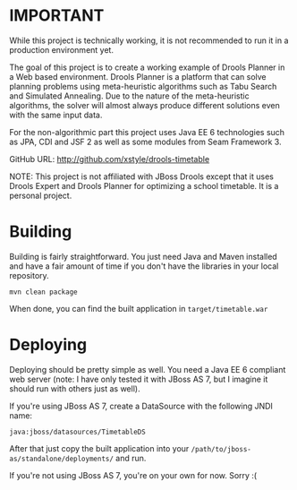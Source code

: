 IMPORTANT
=========

While this project is technically working, it is not recommended to run it in a production environment yet.

The goal of this project is to create a working example of Drools Planner in a Web based environment. 
Drools Planner is a platform that can solve planning problems using meta-heuristic algorithms such as Tabu Search and Simulated Annealing.
Due to the nature of the meta-heuristic algorithms, the solver will almost always produce different solutions even with the same input data.

For the non-algorithmic part this project uses Java EE 6 technologies such as JPA, CDI and JSF 2 as well as some modules from Seam Framework 3.

GitHub URL: http://github.com/xstyle/drools-timetable

NOTE: This project is not affiliated with JBoss Drools except that it uses Drools Expert and Drools Planner for optimizing a school timetable. It is a personal project.


Building
========

Building is fairly straightforward. You just need Java and Maven installed and have a fair amount of time if you don't have the libraries in your local repository.

    mvn clean package

When done, you can find the built application in `target/timetable.war`

Deploying
=========

Deploying should be pretty simple as well. You need a Java EE 6 compliant web server (note: I have only tested it with JBoss AS 7, but I imagine it should run with others just as well).

If you're using JBoss AS 7, create a DataSource with the following JNDI name:

    java:jboss/datasources/TimetableDS

After that just copy the built application into your `/path/to/jboss-as/standalone/deployments/` and run.

If you're not using JBoss AS 7, you're on your own for now. Sorry :(
